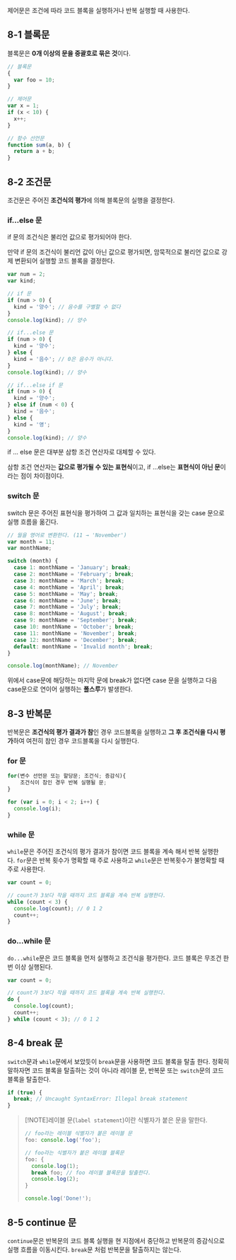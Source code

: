 제어문은 조건에 따라 코드 블록을 실행하거나 반복 실행할 때 사용한다.

## 8-1 블록문  

블록문은 **0개 이상의 문을 중괄호로 묶은 것**이다.

```javascript
// 블록문
{
  var foo = 10;
}

// 제어문
var x = 1;
if (x < 10) {
  x++;
}

// 함수 선언문
function sum(a, b) {
  return a + b;
}
```
## 8-2 조건문  

조건문은 주어진 **조건식의 평가**에 의해 블록문의 실행을 결정한다.


### if...else 문  

if 문의 조건식은 불리언 값으로 평가되어야 한다.

만약 if 문의 조건식이 불리언 값이 아닌 값으로 평가되면, 암묵적으로 불리언 값으로 강제 변환되어 실행할 코드 블록을 결정한다.

```javascript
var num = 2;
var kind;

// if 문
if (num > 0) {
  kind = '양수'; // 음수를 구별할 수 없다
}
console.log(kind); // 양수

// if...else 문
if (num > 0) {
  kind = '양수';
} else {
  kind = '음수'; // 0은 음수가 아니다.
}
console.log(kind); // 양수

// if...else if 문
if (num > 0) {
  kind = '양수';
} else if (num < 0) {
  kind = '음수';
} else {
  kind = '영';
}
console.log(kind); // 양수
```

if ... else 문은 대부분 삼항 조건 연산자로 대체할 수 있다. 

삼항 조건 연산자는 **값으로 평가될 수 있는 표현식**이고, if ...else는 **표현식이 아닌 문**이라는 점이 차이점이다.

### switch 문  

switch 문은 주어진 표현식을 평가하여 그 값과 일치하는 표현식을 갖는 case 문으로 실행 흐름을 옮긴다.

```javascript
// 월을 영어로 변환한다. (11 → 'November')
var month = 11;
var monthName;

switch (month) {
  case 1: monthName = 'January'; break;
  case 2: monthName = 'February'; break;
  case 3: monthName = 'March'; break;
  case 4: monthName = 'April'; break;
  case 5: monthName = 'May'; break;
  case 6: monthName = 'June'; break;
  case 7: monthName = 'July'; break;
  case 8: monthName = 'August'; break;
  case 9: monthName = 'September'; break;
  case 10: monthName = 'October'; break;
  case 11: monthName = 'November'; break;
  case 12: monthName = 'December'; break;
  default: monthName = 'Invalid month'; break;
}

console.log(monthName); // November
```

위에서 case문에 해당하는 마지막 문에 break가 없다면 case 문을 실행하고 다음 case문으로 연이어 실행하는 **폴스루**가 발생한다.
## 8-3 반복문  

반복문은 **조건식의 평가 결과가 참**인 경우 코드블록을 실행하고 **그 후 조건식을 다시 평가**하여 여전히 참인 경우 코드블록을 다시 실행한다.
### for 문  

```javascript
for(변수 선언문 또는 할당문; 조건식; 증감식){
    조건식이 참인 경우 반복 실행될 문;
}

for (var i = 0; i < 2; i++) {
  console.log(i);
}
```
### while 문  

`while`문은 주어진 조건식의 평가 결과가 참이면 코드 블록을 계속 해서 반복 실행한다. `for`문은 반복 횟수가 명확할 때 주로 사용하고 `while`문은 반복횟수가 불명확할 때 주로 사용한다.

```javascript
var count = 0;

// count가 3보다 작을 때까지 코드 블록을 계속 반복 실행한다.
while (count < 3) {
  console.log(count); // 0 1 2
  count++;
}
```
### do...while 문  

`do...while`문은 코드 블록을 먼저 실행하고 조건식을 평가한다. 코드 블록은 무조건 한 번 이상 실행된다.

```javascript
var count = 0;

// count가 3보다 작을 때까지 코드 블록을 계속 반복 실행한다.
do {
  console.log(count);
  count++;
} while (count < 3); // 0 1 2
```
## 8-4 break 문  

`switch`문과 `while`문에서 보았듯이 `break`문을 사용하면 코드 블록을 탈출 한다. 정확히 말하자면 코드 블록을 탈출하는 것이 아니라 레이블 문, 반복문 또는 `switch`문의 코드 블록을 탈출한다.

```javascript
if (true) {
  break; // Uncaught SyntaxError: Illegal break statement
}
```

> [!NOTE]레이블 문(`label statement`)이란
> 식별자가 붙은 문을 말한다.
> 
>  ```javascript
> // foo라는 레이블 식별자가 붙은 레이블 문
> foo: console.log('foo');
> ```
> 
> ```javascript
> // foo라는 식별자가 붙은 레이블 블록문
> foo: {
>   console.log(1);
>   break foo; // foo 레이블 블록문을 탈출한다.
>   console.log(2);
> }
> 
> console.log('Done!');
> ```


## 8-5 continue 문

`continue`문은 반복문의 코드 블록 실행을 현 지점에서 중단하고 반복문의 증감식으로 실행 흐름을 이동시킨다. `break`문 처럼 반복문을 탈출하지는 않는다.